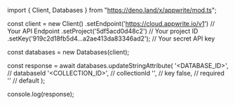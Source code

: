 import { Client, Databases } from "https://deno.land/x/appwrite/mod.ts";

const client = new Client()
    .setEndpoint('https://cloud.appwrite.io/v1') // Your API Endpoint
    .setProject('5df5acd0d48c2') // Your project ID
    .setKey('919c2d18fb5d4...a2ae413da83346ad2'); // Your secret API key

const databases = new Databases(client);

const response = await databases.updateStringAttribute(
    '<DATABASE_ID>', // databaseId
    '<COLLECTION_ID>', // collectionId
    '', // key
    false, // required
    '<DEFAULT>' // default
);

console.log(response);
